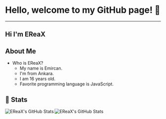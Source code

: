 # Hello, welcome to my GitHub page! 🏓

<hr>

## Hi I'm EReaX
## About Me
* Who is EReaX?
  * My name is Emircan.
  * I'm from Ankara.
  * I am 16 years old.
  * Favorite programming language is JavaScript.

## 📌 Stats

<img align="left" alt="EReaX's GitHub Stats" src="https://github-readme-stats.vercel.app/api?username=ereaxe&show_icons=true&theme=radical&custom_title=My%20GitHub%20Stats&cache_seconds=18000" />

<img align="center" alt="EReaX's GitHub Stats" src="https://github-readme-stats.vercel.app/api/top-langs/?username=ereaxe&langs_count=8" />
